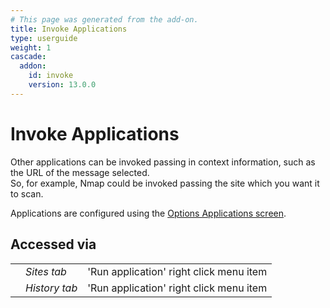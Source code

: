 ```yaml
---
# This page was generated from the add-on.
title: Invoke Applications
type: userguide
weight: 1
cascade:
  addon:
    id: invoke
    version: 13.0.0
---
```


# Invoke Applications

Other applications can be invoked passing in context information, such as the URL of the
message selected.  
So, for example, Nmap could be invoked passing the site
which you want it to scan.

Applications are configured using the [Options Applications
screen](/docs/desktop/addons/invoke-applications/options/).

## Accessed via

|   |               |                                         |
|---|---------------|-----------------------------------------|
|   | *Sites tab*   | 'Run application' right click menu item |
|   | *History tab* | 'Run application' right click menu item |
